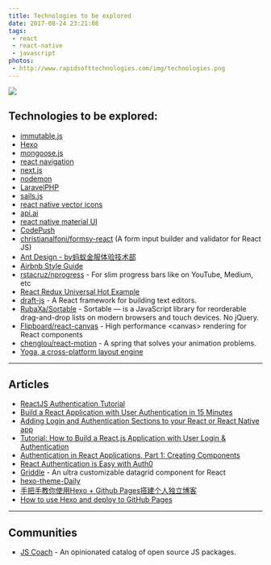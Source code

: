 ```yaml
---
title: Technologies to be explored
date: 2017-08-24 23:21:08
tags: 
 - react
 - react-native
 - javascript
photos:
 - http://www.rapidsofttechnologies.com/img/technologies.png
---
```

![](http://www.rapidsofttechnologies.com/img/technologies.png)
## Technologies to be explored:
* [immutable.js](https://facebook.github.io/immutable-js/)
* [Hexo](https://hexo.io/docs/)
* [mongoose.js](http://mongoosejs.com/)
* [react navigation](https://github.com/react-community/react-navigation)
* [next.js](https://github.com/zeit/next.js/)
* [nodemon](https://github.com/remy/nodemon)
* [LaravelPHP](https://laravel.com/)
* [sails.js](http://sailsjs.com/documentation/reference)
* [react native vector icons](https://github.com/oblador/react-native-vector-icons)
* [api.ai](https://api.ai/)
* [react native material UI](https://github.com/xotahal/react-native-material-ui)
* [CodePush](https://microsoft.github.io/code-push/)
* [christianalfoni/formsy-react](https://github.com/christianalfoni/formsy-react) (A form input builder and validator for React JS)
* [Ant Design - by蚂蚁金服体验技术部](https://ant.design/index-cn)
* [Airbnb Style Guide](https://github.com/airbnb/javascript)
* [rstacruz/nprogress](https://github.com/rstacruz/nprogress) - For slim progress bars like on YouTube, Medium, etc
* [React Redux Universal Hot Example](https://github.com/erikras/react-redux-universal-hot-example)
* [draft-js](https://github.com/facebook/draft-js) - A React framework for building text editors.
* [RubaXa/Sortable](https://github.com/rubaxa/Sortable) - Sortable — is a JavaScript library for reorderable drag-and-drop lists on modern browsers and touch devices. No jQuery. 
* [Flipboard/react-canvas](https://github.com/Flipboard/react-canvas) - High performance \<canvas\> rendering for React components
* [chenglou/react-motion](https://github.com/chenglou/react-motion) - A spring that solves your animation problems.
* [Yoga, a cross-platform layout engine](https://facebook.github.io/yoga/)
---
## Articles
* [ReactJS Authentication Tutorial](https://auth0.com/blog/reactjs-authentication-tutorial/)
* [Build a React Application with User Authentication in 15 Minutes](https://developer.okta.com/blog/2017/03/30/react-okta-sign-in-widget)
* [Adding Login and Authentication Sections to your React or React Native app](https://medium.com/the-many/adding-login-and-authentication-sections-to-your-react-or-react-native-app-7767fd251bd1)
* [Tutorial: How to Build a React.js Application with User Login & Authentication](https://stormpath.com/blog/build-a-react-app-with-user-authentication)
* [Authentication in React Applications, Part 1: Creating Components](https://vladimirponomarev.com/blog/authentication-in-react-apps-creating-components)
* [React Authentication is Easy with Auth0](https://davidwalsh.name/react-authentication)
* [Griddle](https://github.com/GriddleGriddle/Griddle) - An ultra customizable datagrid component for React
* [hexo-theme-Daily](https://github.com/GallenHu/hexo-theme-Daily)
* [手把手教你使用Hexo + Github Pages搭建个人独立博客](https://linghucong.js.org/2016/04/15/2016-04-15-hexo-github-pages-blog/)
* [How to use Hexo and deploy to GitHub Pages](https://gist.github.com/btfak/18938572f5df000ebe06fbd1872e4e39)
---

## Communities
* [JS Coach](https://js.coach/) - An opinionated catalog of open source JS packages.